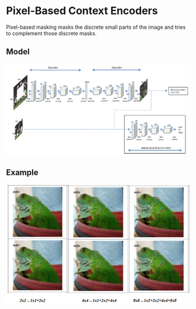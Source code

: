 # Pixel-Based Context Encoders

Pixel-based masking masks the discrete small parts of the image and tries to complement those discrete masks.

## Model
<img src="/imgs/model.png" alt="drawing" width="800"/>

## Example
<img src="/imgs/example.png" alt="drawing" width="800"/>
